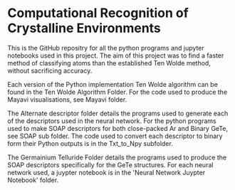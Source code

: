 # Computational Recognition of Crystalline Environments

This is the GitHub repositry for all the python programs and jupyter notebooks used in this project. The aim of this project was to find a faster method of classifying atoms than the established Ten Wolde method, without sacrificing accuracy. 

Each version of the Python implementation Ten Wolde algorithm can be found in the Ten Wolde Algorithm Folder. For the code used to produce the Mayavi visualisations, see Mayavi folder. 

The Alternate descriptor folder details the programs used to generate each of the descriptors used in the neural network. For the python programs used to make SOAP descriptors for both close-packed Ar and Binary GeTe, see SOAP sub folder. The code used to convert each descriptor to binary form their Python outputs is in the Txt_to_Npy subfolder. 

The Germainium Telluride Folder details the programs used to produce the SOAP descriptors specifically for the GeTe structures. For each neural network used, a juypter notebook is in the 'Neural Network Juypter Notebook' folder.
